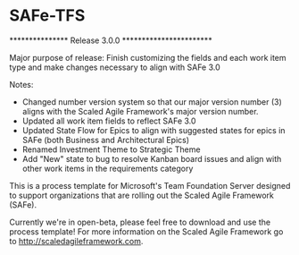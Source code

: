 SAFe-TFS
========
*************** Release 3.0.0 ***********************

Major purpose of release: Finish customizing the fields and each work item type and make changes necessary to align with SAFe 3.0

Notes:
  -  Changed number version system so that our major version number (3) aligns with the Scaled Agile Framework's major version number.
  -  Updated all work item fields to reflect SAFe 3.0
  -  Updated State Flow for Epics to align with suggested states for epics in SAFe (both Business and Architectural Epics)
  -  Renamed Investment Theme to Strategic Theme
  -  Add "New" state to bug to resolve Kanban board issues and align with other work items in the requirements category

This is a process template for Microsoft's Team Foundation Server designed to support organizations that are rolling out the Scaled Agile Framework (SAFe).

Currently we're in open-beta, please feel free to download and use the process template! For more information on the Scaled Agile Framework go to http://scaledagileframework.com.
